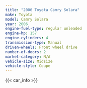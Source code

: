 ```yaml
---
title: "2006 Toyota Camry Solara"
make: Toyota
model: Camry Solara
year: 2006
engine-fuel-type: regular unleaded
engine-hp: 157
engine-cylinders: 4
transmission-type: Manual
driven-wheels: Front wheel drive
number-of-doors: 2
market-category: N/A
vehicle-size: Midsize
vehicle-style: Coupe
---
```


{{< car_info >}}
